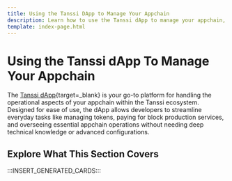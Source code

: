 ```yaml
---
title: Using the Tanssi DApp to Manage Your Appchain
description: Learn how to use the Tanssi dApp to manage your appchain, including paying for block production services, managing tokens, opening XCM channels, and more.
template: index-page.html
---
```


# Using the Tanssi dApp To Manage Your Appchain

The [Tanssi dApp](https://apps.tanssi.network){target=\_blank}  is your go-to platform for handling the operational aspects of your appchain within the Tanssi ecosystem. Designed for ease of use, the dApp allows developers to streamline everyday tasks like managing tokens, paying for block production services, and overseeing essential appchain operations without needing deep technical knowledge or advanced configurations.

## Explore What This Section Covers

:::INSERT_GENERATED_CARDS:::
